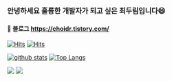 ### 안녕하세요 훌륭한 개발자가 되고 싶은 최두림입니다😄
#### 👯 블로그 https://choidr.tistory.com/
[![Hits](https://hits.seeyoufarm.com/api/count/incr/badge.svg?url=https%3A%2F%2Fgithub.com%2Fchoidoorim%2Fhit-counter&count_bg=%2379C83D&title_bg=%23555555&icon=godotengine.svg&icon_color=%23E7E7E7&title=hits&edge_flat=false)](https://hits.seeyoufarm.com)
[![Hits](https://hits.seeyoufarm.com/api/count/incr/badge.svg?url=https%3A%2F%2Fgithub.com%2Fchoidoorim)](https://hits.seeyoufarm.com)
<!--
**shinplest/shinplest** is a ✨ _special_ ✨ repository because its `README.md` (this file) appears on your GitHub profile.

Here are some ideas to get you started:

- 🔭 I’m currently working on ...
- 🌱 I’m currently learning ...
- 👯 I’m looking to collaborate on ...
- 🤔 I’m looking for help with ...
- 💬 Ask me about ...
- 📫 How to reach me: ...
- 😄 Pronouns: ...
- ⚡ Fun fact: ...
-->

[![github stats](https://github-readme-stats.vercel.app/api?username=choidoorim&show_icons=true&hide_border=true)](https://github.com/choidoorim)
[![Top Langs](https://github-readme-stats.vercel.app/api/top-langs/?username=choidoorim&layout=compact)](https://github.com/choidoorim)

<a href="" target="_blank"><img src="https://img.shields.io/badge/JAVASCRIPT-yellow"/></a>
<a href="" target="_blank"><img src="https://img.shields.io/badge/Python-3776AB"/></a>
